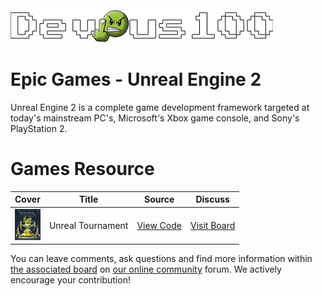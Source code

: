 <img src="/devious100.png" alt="Devious100.com" title="Devious100" width="420" height="55" />

# Epic Games - Unreal Engine 2

Unreal Engine 2 is a complete game development framework targeted at today's mainstream PC's, Microsoft's Xbox game console, and Sony's PlayStation 2.

# Games Resource

| Cover | Title  | Source | Discuss |
| ----- | ------ | ------ | ------- |
| <img src="unreal-tournament.jpg" alt="Unreal Tournament" title="Unreal Tournament" height="50" /> | Unreal Tournament | [View Code](https://github.com/devious100/base/tree/master/engines/unreal-2/unreal-tournament) | [Visit Board](https://devious100.com/forum/base/engines/unreal-2/unreal-tournament) |

You can leave comments, ask questions and find more information within [the associated board](https://devious100.com/forum/base/engines/unreal-2) on [our online community](https://devious100.com) forum. We actively encourage your contribution!
